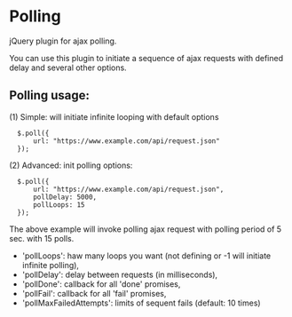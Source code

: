 Polling
=======

jQuery plugin for ajax polling.

You can use this plugin to initiate a sequence of ajax requests with defined delay and several other options.

Polling usage:
--------------

(1) Simple: will initiate infinite looping with default options

      $.poll({
          url: "https://www.example.com/api/request.json"
      });
 
(2) Advanced: init polling options:

      $.poll({
          url: "https://www.example.com/api/request.json",
          pollDelay: 5000,
          pollLoops: 15
      });

The above example will invoke polling ajax request with polling period of 5 sec.
with 15 polls.

- 'pollLoops': haw many loops you want (not defining or -1 will initiate infinite polling),
- 'pollDelay': delay between requests (in milliseconds),
- 'pollDone': callback for all 'done' promises,
- 'pollFail': callback for all 'fail' promises,
- 'pollMaxFailedAttempts': limits of sequent fails (default: 10 times)
